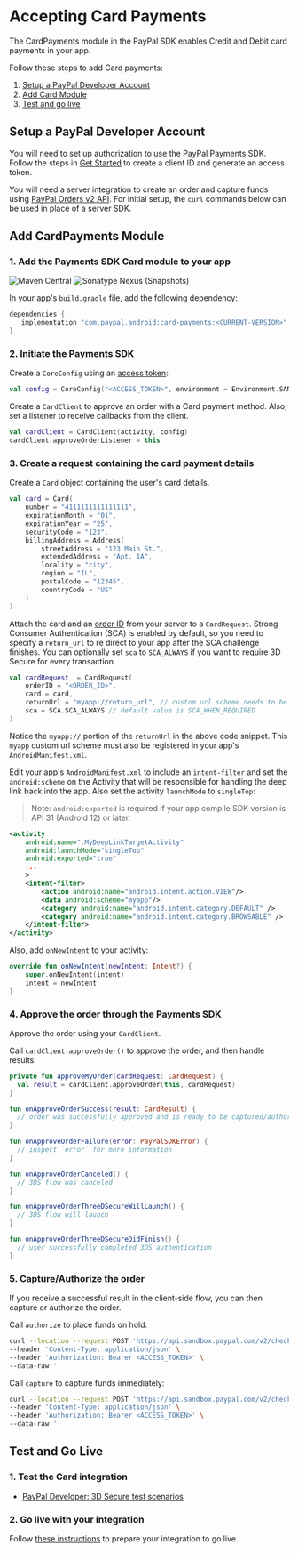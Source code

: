 # Accepting Card Payments

The CardPayments module in the PayPal SDK enables Credit and Debit card payments in your app.

Follow these steps to add Card payments:

1. [Setup a PayPal Developer Account](#setup-a-paypal-developer-account)
1. [Add Card Module](#add-card-module)
1. [Test and go live](#test-and-go-live)

## Setup a PayPal Developer Account

You will need to set up authorization to use the PayPal Payments SDK. 
Follow the steps in [Get Started](https://developer.paypal.com/api/rest/#link-getstarted) to create a client ID and generate an access token. 

You will need a server integration to create an order and capture funds using [PayPal Orders v2 API](https://developer.paypal.com/docs/api/orders/v2). 
For initial setup, the `curl` commands below can be used in place of a server SDK.

## Add CardPayments Module

### 1. Add the Payments SDK Card module to your app

![Maven Central](https://img.shields.io/maven-central/v/com.paypal.android/card-payments?style=for-the-badge) ![Sonatype Nexus (Snapshots)](https://img.shields.io/nexus/s/com.paypal.android/card-payments?server=https%3A%2F%2Foss.sonatype.org&style=for-the-badge)

In your app's `build.gradle` file, add the following dependency:

```groovy
dependencies {
   implementation "com.paypal.android:card-payments:<CURRENT-VERSION>"
}
```

### 2. Initiate the Payments SDK

Create a `CoreConfig` using an [access token](../../README.md#access-token):

```kotlin
val config = CoreConfig("<ACCESS_TOKEN>", environment = Environment.SANDBOX)
```

Create a `CardClient` to approve an order with a Card payment method. Also, set a listener to receive callbacks from the client.

```kotlin
val cardClient = CardClient(activity, config)
cardClient.approveOrderListener = this
```

### 3. Create a request containing the card payment details

Create a `Card` object containing the user's card details.

```kotlin
val card = Card(
    number = "4111111111111111",
    expirationMonth = "01",
    expirationYear = "25",
    securityCode = "123",
    billingAddress = Address(
        streetAddress = "123 Main St.",
        extendedAddress = "Apt. 1A",
        locality = "city",
        region = "IL",
        postalCode = "12345",
        countryCode = "US"
    )
)
```

Attach the card and an [order ID](../../README#order-id) from your server to a `CardRequest`. Strong Consumer Authentication (SCA) is enabled by default, so you need to specify a `return_url` to re direct to your app after the SCA challenge finishes. You can optionally set `sca` to `SCA_ALWAYS` if you want to require 3D Secure for every transaction.
```kotlin
val cardRequest  = CardRequest(
    orderID = "<ORDER_ID>",
    card = card,
    returnUrl = "myapp://return_url", // custom url scheme needs to be configured in AndroidManifest.xml (see below)
    sca = SCA.SCA_ALWAYS // default value is SCA_WHEN_REQUIRED
)
```

Notice the `myapp://` portion of the `returnUrl` in the above code snippet. This `myapp` custom url scheme must also be registered in your app's `AndroidManifest.xml`.

Edit your app's `AndroidManifest.xml` to include an `intent-filter` and set the `android:scheme` on the Activity that will be responsible for handling the deep link back into the app. Also set the activity `launchMode` to `singleTop`:
> Note: `android:exported` is required if your app compile SDK version is API 31 (Android 12) or later.

```xml
<activity
    android:name=".MyDeepLinkTargetActivity"
    android:launchMode="singleTop"
    android:exported="true"
    ...
    >
    <intent-filter>
        <action android:name="android.intent.action.VIEW"/>
        <data android:scheme="myapp"/>
        <category android:name="android.intent.category.DEFAULT" />
        <category android:name="android.intent.category.BROWSABLE" />
    </intent-filter>
</activity>
```
Also, add `onNewIntent` to your activity: 

```kotlin
override fun onNewIntent(newIntent: Intent?) {
    super.onNewIntent(intent)
    intent = newIntent
}
```

### 4. Approve the order through the Payments SDK

Approve the order using your `CardClient`.

Call `cardClient.approveOrder()` to approve the order, and then handle results:

```kotlin
private fun approveMyOrder(cardRequest: CardRequest) {
  val result = cardClient.approveOrder(this, cardRequest)
}

fun onApproveOrderSuccess(result: CardResult) {
  // order was successfully approved and is ready to be captured/authorized (see step 6)
}

fun onApproveOrderFailure(error: PayPalSDKError) {
  // inspect `error` for more information
}

fun onApproveOrderCanceled() {
  // 3DS flow was canceled
}

fun onApproveOrderThreeDSecureWillLaunch() {
  // 3DS flow will launch
}

fun onApproveOrderThreeDSecureDidFinish() {
  // user successfully completed 3DS authentication
}
```

### 5. Capture/Authorize the order

If you receive a successful result in the client-side flow, you can then capture or authorize the order. 

Call `authorize` to place funds on hold:

```bash
curl --location --request POST 'https://api.sandbox.paypal.com/v2/checkout/orders/<ORDER_ID>/authorize' \
--header 'Content-Type: application/json' \
--header 'Authorization: Bearer <ACCESS_TOKEN>' \
--data-raw ''
```

Call `capture` to capture funds immediately:

```bash
curl --location --request POST 'https://api.sandbox.paypal.com/v2/checkout/orders/<ORDER_ID>/capture' \
--header 'Content-Type: application/json' \
--header 'Authorization: Bearer <ACCESS_TOKEN>' \
--data-raw ''
```

## Test and Go Live

### 1. Test the Card integration

- [PayPal Developer: 3D Secure test scenarios](https://developer.paypal.com/docs/checkout/advanced/customize/3d-secure/test/)

### 2. Go live with your integration

Follow [these instructions](https://developer.paypal.com/api/rest/production/) to prepare your integration to go live.
